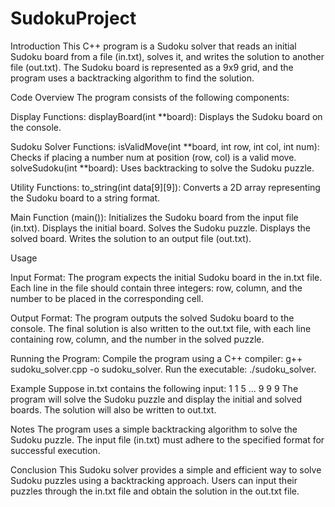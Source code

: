# SudokuProject

Introduction
This C++ program is a Sudoku solver that reads an initial Sudoku board from a file (in.txt), solves it, and writes the solution to another file (out.txt). The Sudoku board is represented as a 9x9 grid, and the program uses a backtracking algorithm to find the solution.

Code Overview
The program consists of the following components:

Display Functions:
displayBoard(int **board): Displays the Sudoku board on the console.

Sudoku Solver Functions:
isValidMove(int **board, int row, int col, int num): Checks if placing a number num at position (row, col) is a valid move.
solveSudoku(int **board): Uses backtracking to solve the Sudoku puzzle.

Utility Functions:
to_string(int data[9][9]): Converts a 2D array representing the Sudoku board to a string format.

Main Function (main()):
Initializes the Sudoku board from the input file (in.txt).
Displays the initial board.
Solves the Sudoku puzzle.
Displays the solved board.
Writes the solution to an output file (out.txt).


Usage

Input Format:
The program expects the initial Sudoku board in the in.txt file.
Each line in the file should contain three integers: row, column, and the number to be placed in the corresponding cell.

Output Format:
The program outputs the solved Sudoku board to the console.
The final solution is also written to the out.txt file, with each line containing row, column, and the number in the solved puzzle.

Running the Program:
Compile the program using a C++ compiler: g++ sudoku_solver.cpp -o sudoku_solver.
Run the executable: ./sudoku_solver.

Example
Suppose in.txt contains the following input:
1 1 5
...
9 9 9
The program will solve the Sudoku puzzle and display the initial and solved boards. The solution will also be written to out.txt.

Notes
The program uses a simple backtracking algorithm to solve the Sudoku puzzle.
The input file (in.txt) must adhere to the specified format for successful execution.

Conclusion
This Sudoku solver provides a simple and efficient way to solve Sudoku puzzles using a backtracking approach. Users can input their puzzles through the in.txt file and obtain the solution in the out.txt file.
